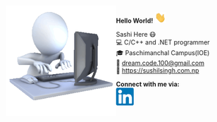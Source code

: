 <img src="./code.gif" width=250px  align="left">


**Hello World!** <img src = "./hi.gif" width =25 height=25 ><br>

Sashi Here :mask:<br>
:computer: C/C++  and .NET programmer<br>
:mortar_board: Paschimanchal Campus(IOE)<br>
:e-mail: dream.code.100@gmail.com<br>
:link: https://sushilsingh.com.np<br>

**Connect with me via:**<br>
[<img src="./index.png" width=40 height = "40">](https://www.linkedin.com/in/sushil-singh-376851178/)

